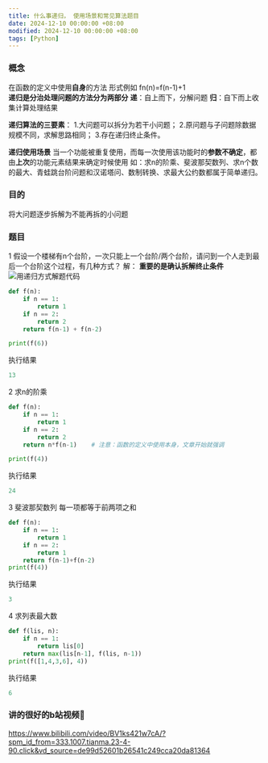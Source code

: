 ```yaml
---
title: 什么事递归， 使用场景和常见算法题目
date: 2024-12-10 00:00:00 +08:00
modified: 2024-12-10 00:00:00 +08:00
tags: [Python]
---
```


### 概念
在函数的定义中使用**自身**的方法
形式例如  fn(n)=f(n-1)+1   
**递归是分治处理问题的方法分为两部分**
**递**：自上而下，分解问题
**归**：自下而上收集计算处理结果

**递归算法的三要素**：
1.大问题可以拆分为若干小问题；
2.原问题与子问题除数据规模不同，求解思路相同；
3.存在递归终止条件。

**递归使用场景**
当一个功能被重复使用，而每一次使用该功能时的**参数不确定**，都由**上次**的功能元素结果来确定时候使用
如：求n的阶乘、斐波那契数列、求n个数的最大、青蛙跳台阶问题和汉诺塔问、数制转换、求最大公约数都属于简单递归。
### 目的
将大问题逐步拆解为不能再拆的小问题
### 题目
1 假设一个楼梯有n个台阶，一次只能上一个台阶/两个台阶，请问到一个人走到最后一个台阶这个过程，有几种方式？
解： **重要的是确认拆解终止条件**
![用递归方式解题](https://i-blog.csdnimg.cn/blog_migrate/c3958f75dbc49cdb2f6038ab7bddd40d.jpeg#pic_center)代码

```python
def f(n):
    if n == 1:
        return 1
    if n == 2:
        return 2
    return f(n-1) + f(n-2)

print(f(6))
```
执行结果

```python
13
```
2 求n的阶乘

```python
def f(n):
    if n == 1:
        return 1
    if n == 2:
        return 2
    return n*f(n-1)    # 注意：函数的定义中使用本身，文章开始就强调

print(f(4))
```
执行结果

```python
24
```
3 斐波那契数列
每一项都等于前两项之和

```python
def f(n):
    if n == 1:
        return 1
    if n == 2:
        return 1
    return f(n-1)+f(n-2)
print(f(4))
```
执行结果
```python
3
```
4 求列表最大数

```python
def f(lis, n):
    if n == 1:
        return lis[0]
    return max(lis[n-1], f(lis, n-1))
print(f([1,4,3,6], 4))
```
执行结果

```python
6
```

### 讲的很好的b站视频🔗
https://www.bilibili.com/video/BV1ks421w7cA/?spm_id_from=333.1007.tianma.23-4-90.click&vd_source=de99d52601b26541c249cca20da81364